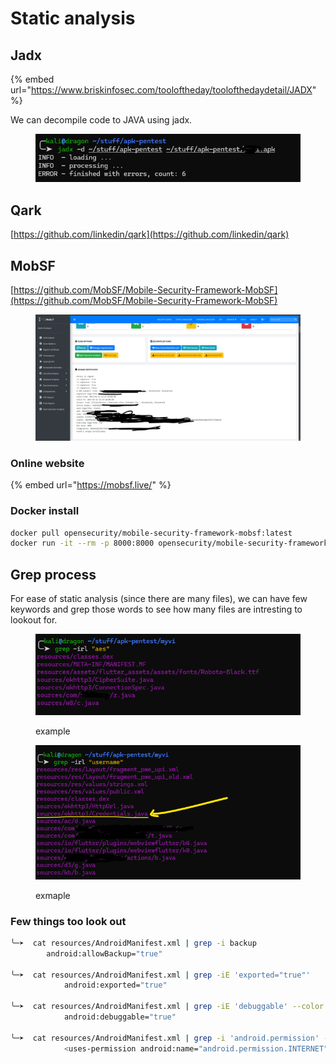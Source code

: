 # Static analysis

## Jadx

{% embed url="https://www.briskinfosec.com/tooloftheday/toolofthedaydetail/JADX" %}

We can decompile code to JAVA using jadx.

<figure><img src="../../.gitbook/assets/image (4).png" alt=""><figcaption></figcaption></figure>

## Qark

[https://github.com/linkedin/qark](https://github.com/linkedin/qark)

## MobSF

[https://github.com/MobSF/Mobile-Security-Framework-MobSF](https://github.com/MobSF/Mobile-Security-Framework-MobSF)

<figure><img src="../../.gitbook/assets/image (96).png" alt=""><figcaption></figcaption></figure>

### Online website

{% embed url="https://mobsf.live/" %}

### Docker install

```bash
docker pull opensecurity/mobile-security-framework-mobsf:latest
docker run -it --rm -p 8000:8000 opensecurity/mobile-security-framework-mobsf:latest
```



## Grep process

For ease of static analysis (since there are many files), we can have few keywords and grep those words to see how many files are intresting to lookout for.

<figure><img src="../../.gitbook/assets/image (5).png" alt=""><figcaption><p>example</p></figcaption></figure>

<figure><img src="../../.gitbook/assets/image (7).png" alt=""><figcaption><p>exmaple</p></figcaption></figure>

### Few things too look out

```bash
╰─➤  cat resources/AndroidManifest.xml | grep -i backup
        android:allowBackup="true"
        
╰─➤  cat resources/AndroidManifest.xml | grep -iE 'exported="true"'                                                                     1 ↵
            android:exported="true"
            
╰─➤  cat resources/AndroidManifest.xml | grep -iE 'debuggable' --color                                                                       1 ↵
            android:debuggable="true"

╰─➤  cat resources/AndroidManifest.xml | grep -i 'android.permission' --color        
            <uses-permission android:name="android.permission.INTERNET"/>
```

